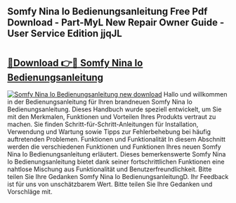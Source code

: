 ## Somfy Nina Io Bedienungsanleitung Free Pdf Download - Part-MyL New Repair Owner Guide - User Service Edition jjqJL

# <h2><a href="http://df1yf0b.blite.top/?on=Somfy+Nina+Io+Bedienungsanleitung">🔗Download 👉🔴 Somfy Nina Io Bedienungsanleitung</a></h2>

[![Somfy Nina Io Bedienungsanleitung new download](https://i.imgur.com/lujVjoI.png)](http://df1yf0b.blite.top/?on=Somfy+Nina+Io+Bedienungsanleitung)
Hallo und willkommen in der Bedienungsanleitung für Ihren brandneuen Somfy Nina Io Bedienungsanleitung. Dieses Handbuch wurde speziell entwickelt, um Sie mit den Merkmalen, Funktionen und Vorteilen Ihres Produkts vertraut zu machen. Sie finden Schritt-für-Schritt-Anleitungen für Installation, Verwendung und Wartung sowie Tipps zur Fehlerbehebung bei häufig auftretenden Problemen. Funktionen und Funktionalität In diesem Abschnitt werden die verschiedenen Funktionen und Funktionen Ihres neuen Somfy Nina Io Bedienungsanleitung erläutert. Dieses bemerkenswerte Somfy Nina Io Bedienungsanleitung bietet dank seiner fortschrittlichen Funktionen eine nahtlose Mischung aus Funktionalität und Benutzerfreundlichkeit. Bitte teilen Sie Ihre Gedanken Somfy Nina Io BedienungsanleitungD. Ihr Feedback ist für uns von unschätzbarem Wert. Bitte teilen Sie Ihre Gedanken und Vorschläge mit.
